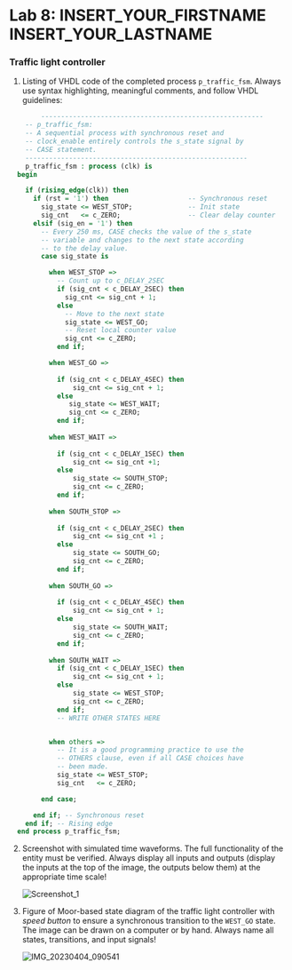 # Lab 8: INSERT_YOUR_FIRSTNAME INSERT_YOUR_LASTNAME

### Traffic light controller

1. Listing of VHDL code of the completed process `p_traffic_fsm`. Always use syntax highlighting, meaningful comments, and follow VHDL guidelines:

```vhdl
        --------------------------------------------------------
    -- p_traffic_fsm:
    -- A sequential process with synchronous reset and
    -- clock_enable entirely controls the s_state signal by
    -- CASE statement.
    --------------------------------------------------------
    p_traffic_fsm : process (clk) is
  begin

    if (rising_edge(clk)) then
      if (rst = '1') then                    -- Synchronous reset
        sig_state <= WEST_STOP;              -- Init state
        sig_cnt   <= c_ZERO;                 -- Clear delay counter
      elsif (sig_en = '1') then
        -- Every 250 ms, CASE checks the value of the s_state
        -- variable and changes to the next state according
        -- to the delay value.
        case sig_state is

          when WEST_STOP =>
            -- Count up to c_DELAY_2SEC
            if (sig_cnt < c_DELAY_2SEC) then
              sig_cnt <= sig_cnt + 1;
            else
              -- Move to the next state
              sig_state <= WEST_GO;
              -- Reset local counter value
              sig_cnt <= c_ZERO;
            end if;

          when WEST_GO =>
            
            if (sig_cnt < c_DELAY_4SEC) then
                sig_cnt <= sig_cnt + 1;
            else
               sig_state <= WEST_WAIT;
               sig_cnt <= c_ZERO;
            end if;
            
          when WEST_WAIT =>
            
            if (sig_cnt < c_DELAY_1SEC) then
                sig_cnt <= sig_cnt +1;
            else
                sig_state <= SOUTH_STOP;
                sig_cnt <= c_ZERO;
            end if;
            
          when SOUTH_STOP =>
          
            if (sig_cnt < c_DELAY_2SEC) then
                sig_cnt <= sig_cnt +1 ;
            else
                sig_state <= SOUTH_GO;
                sig_cnt <= c_ZERO;
            end if;
           
          when SOUTH_GO =>
          
            if (sig_cnt < c_DELAY_4SEC) then
                sig_cnt <= sig_cnt + 1;
            else
                sig_state <= SOUTH_WAIT;
                sig_cnt <= c_ZERO;
            end if;
            
          when SOUTH_WAIT =>
            if (sig_cnt < c_DELAY_1SEC) then
                sig_cnt <= sig_cnt + 1;
            else
                sig_state <= WEST_STOP;
                sig_cnt <= c_ZERO;
            end if;
            -- WRITE OTHER STATES HERE


          when others =>
            -- It is a good programming practice to use the
            -- OTHERS clause, even if all CASE choices have
            -- been made.
            sig_state <= WEST_STOP;
            sig_cnt   <= c_ZERO;

        end case;

      end if; -- Synchronous reset
    end if; -- Rising edge
  end process p_traffic_fsm;
```

2. Screenshot with simulated time waveforms. The full functionality of the entity must be verified. Always display all inputs and outputs (display the inputs at the top of the image, the outputs below them) at the appropriate time scale!

   ![Screenshot_1](https://user-images.githubusercontent.com/124675843/229712536-8a16061e-886b-472a-afdc-516d882c192a.png)


3. Figure of Moor-based state diagram of the traffic light controller with *speed button* to ensure a synchronous transition to the `WEST_GO` state. The image can be drawn on a computer or by hand. Always name all states, transitions, and input signals!

   ![IMG_20230404_090541](https://user-images.githubusercontent.com/124675843/229714740-7b025546-c9bc-4ebe-ab36-1df2fbcdae5e.jpg)


